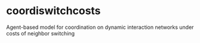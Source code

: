 # coordiswitchcosts
Agent-based model for coordination on dynamic interaction networks under costs of neighbor switching
